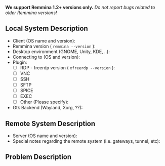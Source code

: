 **We support Remmina 1.2+ versions only.** 
*Do not report bugs related to older Remmina versions!* 
 
## Local System Description

* Client (OS name and version):
* Remmina version ( ```remmina --version``` ):
* Desktop environment (GNOME, Unity, KDE, ..):
* Connecting to (OS and version):
* Plugin:
  - [ ] RDP - freerdp version ( ```xfreerdp --version``` ):
  - [ ] VNC
  - [ ] SSH
  - [ ] SFTP
  - [ ] SPICE
  - [ ] EXEC
  - [ ] Other (Please specify):
* Gtk Backend (Wayland, Xorg, ??):

## Remote System Description

* Server (OS name and version): 
* Special notes regarding the remote system (i.e. gateways, tunnel, etc): 

## Problem Description

